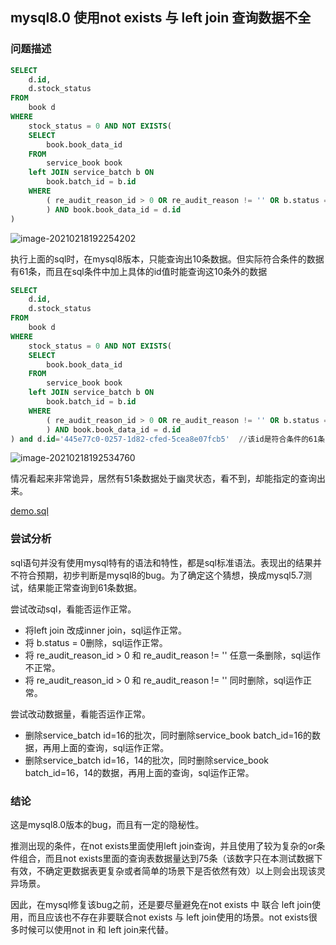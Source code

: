 ## mysql8.0 使用not exists 与 left join 查询数据不全

### 问题描述

```sql
SELECT
    d.id,
    d.stock_status
FROM
    book d
WHERE
    stock_status = 0 AND NOT EXISTS(
    SELECT
        book.book_data_id
    FROM
        service_book book
    left JOIN service_batch b ON
        book.batch_id = b.id
    WHERE
        ( re_audit_reason_id > 0 OR re_audit_reason != '' OR b.status = 0
        ) AND book.book_data_id = d.id
)
```

![image-20210218192254202](https://github.com/quansitech/coding-exp/blob/main/mysql/mysql_8_not_exists_issue/image-1.png)

执行上面的sql时，在mysql8版本，只能查询出10条数据。但实际符合条件的数据有61条，而且在sql条件中加上具体的id值时能查询这10条外的数据

```sql
SELECT
    d.id,
    d.stock_status
FROM
    book d
WHERE
    stock_status = 0 AND NOT EXISTS(
    SELECT
        book.book_data_id
    FROM
        service_book book
    left JOIN service_batch b ON
        book.batch_id = b.id
    WHERE
        ( re_audit_reason_id > 0 OR re_audit_reason != '' OR b.status = 0
        ) AND book.book_data_id = d.id
) and d.id='445e77c0-0257-1d82-cfed-5cea8e07fcb5'  //该id是符合条件的61条中的其中一条的id
```

![image-20210218192534760](https://github.com/quansitech/coding-exp/blob/main/mysql/mysql_8_not_exists_issue/image-2.png)

情况看起来非常诡异，居然有51条数据处于幽灵状态，看不到，却能指定的查询出来。

[demo.sql](https://github.com/quansitech/coding-exp/blob/main/mysql/mysql_8_not_exists_issue/demo.sql)

### 尝试分析

sql语句并没有使用mysql特有的语法和特性，都是sql标准语法。表现出的结果并不符合预期，初步判断是mysql8的bug。为了确定这个猜想，换成mysql5.7测试，结果能正常查询到61条数据。

尝试改动sql，看能否运作正常。

+ 将left join 改成inner join，sql运作正常。
+ 将 b.status = 0删除，sql运作正常。
+ 将 re_audit_reason_id > 0 和 re_audit_reason != '' 任意一条删除，sql运作不正常。
+ 将 re_audit_reason_id > 0 和 re_audit_reason != '' 同时删除，sql运作正常。

尝试改动数据量，看能否运作正常。

+ 删除service_batch id=16的批次，同时删除service_book batch_id=16的数据，再用上面的查询，sql运作正常。
+ 删除service_batch id=16，14的批次，同时删除service_book batch_id=16，14的数据，再用上面的查询，sql运作正常。

### 结论

这是mysql8.0版本的bug，而且有一定的隐秘性。

推测出现的条件，在not exists里面使用left join查询，并且使用了较为复杂的or条件组合，而且not exists里面的查询表数据量达到75条（该数字只在本测试数据下有效，不确定更数据表更复杂或者简单的场景下是否依然有效）以上则会出现该灵异场景。

因此，在mysql修复该bug之前，还是要尽量避免在not exists 中 联合 left join使用，而且应该也不存在非要联合not exists 与 left join使用的场景。not exists很多时候可以使用not in 和 left join来代替。
